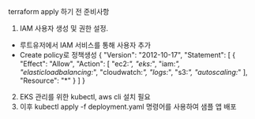 terraform apply 하기 전 준비사항

1. IAM 사용자 생성 및 권한 설정.
  - 루트유저에서 IAM 서비스를 통해 사용자 추가
  - Create policy로 정책생성
{
  "Version": "2012-10-17",
  "Statement": [
    {
      "Effect": "Allow",
      "Action": [
        "ec2:*",
        "eks:*",
        "iam:*",
        "elasticloadbalancing:*",
        "cloudwatch:*",
        "logs:*",
        "s3:*",
        "autoscaling:*"
      ],
      "Resource": "*"
    }
  ]
}


    
2.   EKS 관리를 위한 kubectl, aws cli 설치 필요
3.   이후 kubectl apply -f deployment.yaml 명령어를 사용하여 샘플 앱 배포

